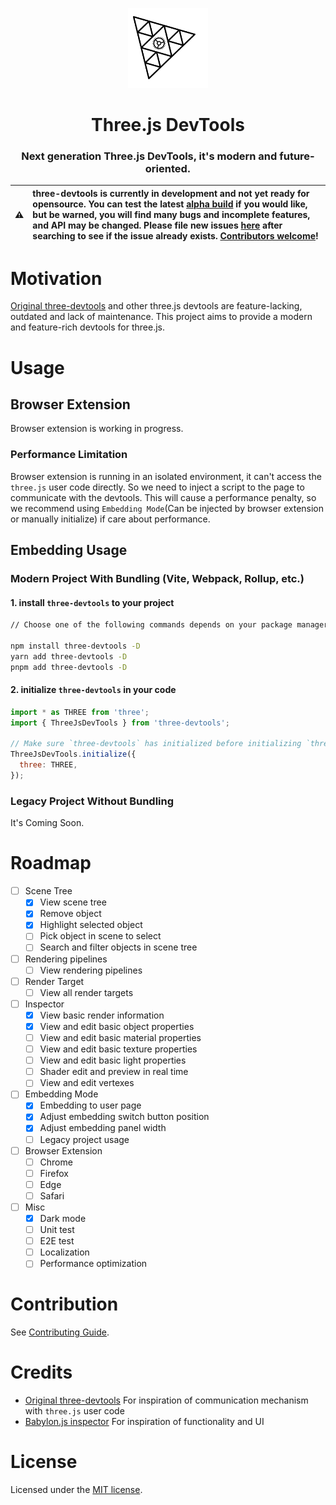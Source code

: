<p align="center">
  <img src="./resource/logo.svg" height="128">
  <h1 align="center">Three.js DevTools</h1>
</p>

<h3 align="center">
  Next generation Three.js DevTools, it's modern and future-oriented.
</h3>

| ⚠️  | three-devtools is currently in development and not yet ready for opensource. You can test the latest [alpha build](https://github.com/vimcaw/three-devtools/releases/latest) if you would like, but be warned, you will find many bugs and incomplete features, and API may be changed. Please file new issues [here](https://github.com/vimcaw/three-devtools/issues) after searching to see if the issue already exists. [Contributors welcome](https://github.com/vimcaw/three-devtools/blob/main/CONTRIBUTING.md)! |
| --- | :--------------------------------------------------------------------------------------------------------------------------------------------------------------------------------------------------------------------------------------------------------------------------------------------------------------------------------------------------------------------------------------------------------------------------------------------------------------------------------------------------------------------- |

# Motivation

[Original three-devtools](https://github.com/threejs/three-devtools) and other three.js devtools are feature-lacking, outdated and lack of maintenance. This project aims to provide a modern and feature-rich devtools for three.js.

# Usage

## Browser Extension

Browser extension is working in progress.

### Performance Limitation

Browser extension is running in an isolated environment, it can't access the `three.js` user code directly. So we need to inject a script to the page to communicate with the devtools. This will cause a performance penalty, so we recommend using `Embedding Mode`(Can be injected by browser extension or manually initialize) if care about performance.

## Embedding Usage

### Modern Project With Bundling (Vite, Webpack, Rollup, etc.)

#### 1. install `three-devtools` to your project

```bash
// Choose one of the following commands depends on your package manager

npm install three-devtools -D
yarn add three-devtools -D
pnpm add three-devtools -D
```

#### 2. initialize `three-devtools` in your code

```js
import * as THREE from 'three';
import { ThreeJsDevTools } from 'three-devtools';

// Make sure `three-devtools` has initialized before initializing `three.js`
ThreeJsDevTools.initialize({
  three: THREE,
});
```

### Legacy Project Without Bundling

It's Coming Soon.

# Roadmap

- [ ] Scene Tree
  - [x] View scene tree
  - [x] Remove object
  - [x] Highlight selected object
  - [ ] Pick object in scene to select
  - [ ] Search and filter objects in scene tree
- [ ] Rendering pipelines
  - [ ] View rendering pipelines
- [ ] Render Target
  - [ ] View all render targets
- [ ] Inspector
  - [x] View basic render information
  - [x] View and edit basic object properties
  - [ ] View and edit basic material properties
  - [ ] View and edit basic texture properties
  - [ ] View and edit basic light properties
  - [ ] Shader edit and preview in real time
  - [ ] View and edit vertexes
- [ ] Embedding Mode
  - [x] Embedding to user page
  - [x] Adjust embedding switch button position
  - [x] Adjust embedding panel width
  - [ ] Legacy project usage
- [ ] Browser Extension
  - [ ] Chrome
  - [ ] Firefox
  - [ ] Edge
  - [ ] Safari
- [ ] Misc
  - [x] Dark mode
  - [ ] Unit test
  - [ ] E2E test
  - [ ] Localization
  - [ ] Performance optimization

# Contribution

See [Contributing Guide](CONTRIBUTING.md).

# Credits

- [Original three-devtools](https://github.com/threejs/three-devtools) For inspiration of communication mechanism with `three.js` user code
- [Babylon.js inspector](https://doc.babylonjs.com/toolsAndResources/inspector) For inspiration of functionality and UI

# License

Licensed under the [MIT license](./LICENSE).
